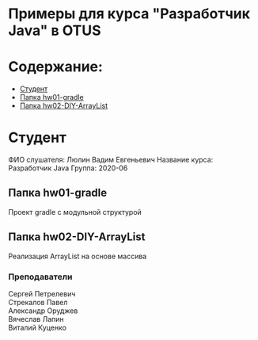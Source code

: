 ﻿<?xml version="1.0" encoding="UTF-8"?>
<module type="JAVA_MODULE" version="4" />

# Примеры для курса "Разработчик Java" в OTUS

# Содержание:
* [Студент](#Студент)
* [Папка hw01-gradle](#Папка-hw01-gradle)
* [Папка hw02-DIY-ArrayList](#Папка-hw02-DIY-ArrayList)

# Студент
ФИО слушателя: Люлин Вадим Евгеньевич
Название курса: Разработчик Java
Группа: 2020-06

## Папка hw01-gradle
Проект gradle с модульной структурой

## Папка hw02-DIY-ArrayList
Реализация ArrayList на основе массива

### Преподаватели
Сергей Петрелевич<br>
Стрекалов Павел<br>
Александр Оруджев<br>
Вячеслав Лапин<br>
Виталий Куценко<br>

